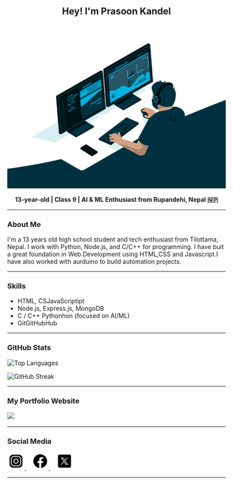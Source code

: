 <h2 align="center">Hey! I'm Prasoon Kandel</h2>
<div align="center"> <img src="./code.gif" /> </div>
<p align="center">
  <strong>13-year-old | Class 9 | AI & ML Enthusiast from Rupandehi, Nepal 🇳🇵</strong>
</p>

---

###  About Me

I'm a 13 years old high school student and tech enthusiast from Tilottama, Nepal. 
I work with Python, Node.js, and C/C++ for programming. I have buit a great foundation in Web Development using HTML,CSS and Javascript.I have also worked with aurduino to build automation projects.

---

###  Skills

-  HTML, CSJavaScriptipt
-  Node.js, Express.js, MongoDB  
-  C / C++
Pythonhon (focused on AI/ML)  
-  GitGitHubHub

---

###  GitHub Stats
<p>
    <img src="https://github-readme-stats.vercel.app/api/top-langs/?username=prasoonkandel&theme=dark&hide_border=true&layout=compact" alt="Top Languages"/></p>
    <p>
  <img src="https://nirzak-streak-stats.vercel.app/?user=prasoonkandel&theme=dark&hide_border=true" alt="GitHub Streak"/><br/>

</p>

---

###  My Portfolio Website 

<p>
  <a href="https://prasoonkandel.vercel.app" target="_blank">
    <img src="https://img.shields.io/badge/Visit-prasoonkandel.vercel.app-blue?style=for-the-badge&logo=google-chrome&logoColor=white"/>
  </a>
</p>

---

###  Social Media

<p>
  <a href="https://instagram.com/prasoonkandel" target="_blank">
    <img src="./insta.png" alt="Instagram" width="40"/>
  </a>&nbsp;&nbsp;
  <a href="https://facebook.com/prasoonkandel68" target="_blank">
    <img src="./fb.png" alt="Facebook" width="40"/>
  </a>&nbsp;&nbsp;

  <a href="https://x.com/prasoonkandel" target="_blank">
   <img src="./x.png" alt="X" width="40"/>
  </a>
</p>

---
